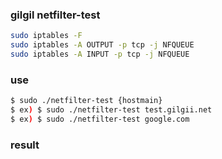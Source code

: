 ### gilgil netfilter-test

```bash
sudo iptables -F
sudo iptables -A OUTPUT -p tcp -j NFQUEUE
sudo iptables -A INPUT -p tcp -j NFQUEUE
```

### use

```bash
$ sudo ./netfilter-test {hostmain}
$ ex) $ sudo ./netfilter-test test.gilgii.net
$ ex) $ sudo ./netfilter-test google.com
```

### result
